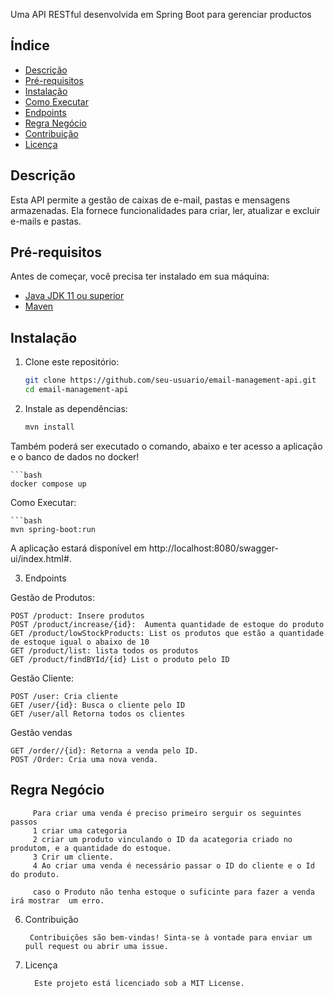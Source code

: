 

Uma API RESTful desenvolvida em Spring Boot para gerenciar productos

## Índice

- [Descrição](#descrição)
- [Pré-requisitos](#pré-requisitos)
- [Instalação](#instalação)
- [Como Executar](#como-executar)
- [Endpoints](#endpoints)
- [Regra Negócio](#regra-negocio)
- [Contribuição](#contribuição)
- [Licença](#licença)


## Descrição

Esta API permite a gestão de caixas de e-mail, pastas e mensagens armazenadas. Ela fornece funcionalidades para criar, ler, atualizar e excluir e-mails e pastas.

## Pré-requisitos

Antes de começar, você precisa ter instalado em sua máquina:

- [Java JDK 11 ou superior](https://www.oracle.com/java/technologies/javase-jdk11-downloads.html)
- [Maven](https://maven.apache.org/download.cgi)

## Instalação

1. Clone este repositório:

   ```bash
   git clone https://github.com/seu-usuario/email-management-api.git
   cd email-management-api

2. Instale as dependências:

    ```bash
    mvn install

Também poderá ser executado o comando, abaixo e ter acesso a aplicação e o banco de dados no docker!

    ```bash
    docker compose up


Como Executar:

    ```bash
    mvn spring-boot:run

A aplicação estará disponível em http://localhost:8080/swagger-ui/index.html#.

3. Endpoints

Gestão de Produtos:

    POST /product: Insere produtos
    POST /product/increase/{id}:  Aumenta quantidade de estoque do produto
    GET /product/lowStockProducts: List os produtos que estão a quantidade de estoque igual o abaixo de 10
    GET /product/list: lista todos os produtos
    GET /product/findBYId/{id} List o produto pelo ID

Gestão Cliente:

    POST /user: Cria cliente
    GET /user/{id}: Busca o cliente pelo ID
    GET /user/all Retorna todos os clientes
  

Gestão vendas

    GET /order//{id}: Retorna a venda pelo ID.
    POST /Order: Cria uma nova venda.
## Regra Negócio

         Para criar uma venda é preciso primeiro serguir os seguintes passos
         1 criar uma categoria
         2 criar um produto vinculando o ID da acategoria criado no produtom, e a quantidade do estoque.
         3 Crir um cliente.
         4 Ao criar uma venda é necessário passar o ID do cliente e o Id do produto.

         caso o Produto não tenha estoque o suficinte para fazer a venda irá mostrar  um erro.

6. Contribuição

        Contribuições são bem-vindas! Sinta-se à vontade para enviar um pull request ou abrir uma issue.

7. Licença

         Este projeto está licenciado sob a MIT License.
